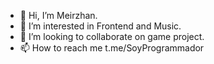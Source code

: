- 👋 Hi, I’m Meirzhan.
- 👀 I’m interested in Frontend and Music.
- 💞️ I’m looking to collaborate on game project.
- 📫 How to reach me t.me/SoyProgrammador

